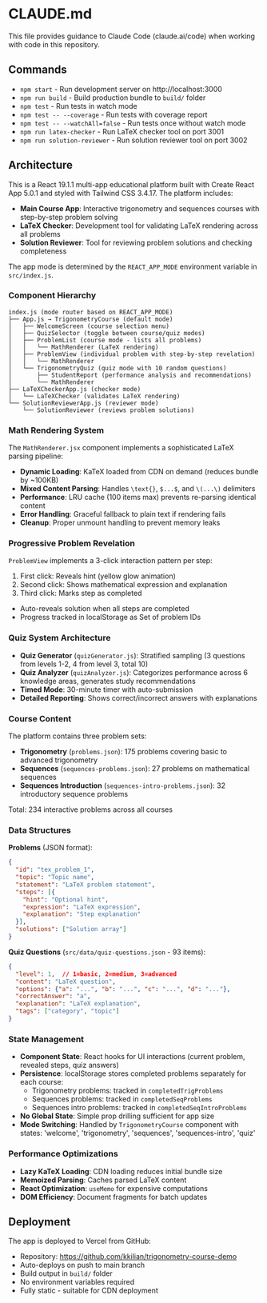 # CLAUDE.md

This file provides guidance to Claude Code (claude.ai/code) when working with code in this repository.

## Commands

- `npm start` - Run development server on http://localhost:3000
- `npm run build` - Build production bundle to `build/` folder
- `npm test` - Run tests in watch mode
- `npm test -- --coverage` - Run tests with coverage report
- `npm test -- --watchAll=false` - Run tests once without watch mode
- `npm run latex-checker` - Run LaTeX checker tool on port 3001
- `npm run solution-reviewer` - Run solution reviewer tool on port 3002

## Architecture

This is a React 19.1.1 multi-app educational platform built with Create React App 5.0.1 and styled with Tailwind CSS 3.4.17. The platform includes:
- **Main Course App**: Interactive trigonometry and sequences courses with step-by-step problem solving
- **LaTeX Checker**: Development tool for validating LaTeX rendering across all problems
- **Solution Reviewer**: Tool for reviewing problem solutions and checking completeness

The app mode is determined by the `REACT_APP_MODE` environment variable in `src/index.js`.

### Component Hierarchy

```
index.js (mode router based on REACT_APP_MODE)
├── App.js → TrigonometryCourse (default mode)
│   ├── WelcomeScreen (course selection menu)
│   ├── QuizSelector (toggle between course/quiz modes)
│   ├── ProblemList (course mode - lists all problems)
│   │   └── MathRenderer (LaTeX rendering)
│   ├── ProblemView (individual problem with step-by-step revelation)
│   │   └── MathRenderer
│   └── TrigonometryQuiz (quiz mode with 10 random questions)
│       ├── StudentReport (performance analysis and recommendations)
│       └── MathRenderer
├── LaTeXCheckerApp.js (checker mode)
│   └── LaTeXChecker (validates LaTeX rendering)
└── SolutionReviewerApp.js (reviewer mode)
    └── SolutionReviewer (reviews problem solutions)
```

### Math Rendering System

The `MathRenderer.jsx` component implements a sophisticated LaTeX parsing pipeline:
- **Dynamic Loading**: KaTeX loaded from CDN on demand (reduces bundle by ~100KB)
- **Mixed Content Parsing**: Handles `\text{}`, `$...$`, and `\(...\)` delimiters
- **Performance**: LRU cache (100 items max) prevents re-parsing identical content
- **Error Handling**: Graceful fallback to plain text if rendering fails
- **Cleanup**: Proper unmount handling to prevent memory leaks

### Progressive Problem Revelation

`ProblemView` implements a 3-click interaction pattern per step:
1. First click: Reveals hint (yellow glow animation)
2. Second click: Shows mathematical expression and explanation
3. Third click: Marks step as completed
- Auto-reveals solution when all steps are completed
- Progress tracked in localStorage as Set of problem IDs

### Quiz System Architecture

- **Quiz Generator** (`quizGenerator.js`): Stratified sampling (3 questions from levels 1-2, 4 from level 3, total 10)
- **Quiz Analyzer** (`quizAnalyzer.js`): Categorizes performance across 6 knowledge areas, generates study recommendations
- **Timed Mode**: 30-minute timer with auto-submission
- **Detailed Reporting**: Shows correct/incorrect answers with explanations

### Course Content

The platform contains three problem sets:
- **Trigonometry** (`problems.json`): 175 problems covering basic to advanced trigonometry
- **Sequences** (`sequences-problems.json`): 27 problems on mathematical sequences
- **Sequences Introduction** (`sequences-intro-problems.json`): 32 introductory sequence problems

Total: 234 interactive problems across all courses

### Data Structures

**Problems** (JSON format):
```json
{
  "id": "tex_problem_1",
  "topic": "Topic name",
  "statement": "LaTeX problem statement",
  "steps": [{
    "hint": "Optional hint",
    "expression": "LaTeX expression",
    "explanation": "Step explanation"
  }],
  "solutions": ["Solution array"]
}
```

**Quiz Questions** (`src/data/quiz-questions.json` - 93 items):
```json
{
  "level": 1,  // 1=basic, 2=medium, 3=advanced
  "content": "LaTeX question",
  "options": {"a": "...", "b": "...", "c": "...", "d": "..."},
  "correctAnswer": "a",
  "explanation": "LaTeX explanation",
  "tags": ["category", "topic"]
}
```

### State Management

- **Component State**: React hooks for UI interactions (current problem, revealed steps, quiz answers)
- **Persistence**: localStorage stores completed problems separately for each course:
  - Trigonometry problems: tracked in `completedTrigProblems`
  - Sequences problems: tracked in `completedSeqProblems`
  - Sequences intro problems: tracked in `completedSeqIntroProblems`
- **No Global State**: Simple prop drilling sufficient for app size
- **Mode Switching**: Handled by `TrigonometryCourse` component with states: 'welcome', 'trigonometry', 'sequences', 'sequences-intro', 'quiz'

### Performance Optimizations

- **Lazy KaTeX Loading**: CDN loading reduces initial bundle size
- **Memoized Parsing**: Caches parsed LaTeX content
- **React Optimization**: `useMemo` for expensive computations
- **DOM Efficiency**: Document fragments for batch updates

## Deployment

The app is deployed to Vercel from GitHub:
- Repository: https://github.com/kkilian/trigonometry-course-demo
- Auto-deploys on push to main branch
- Build output in `build/` folder
- No environment variables required
- Fully static - suitable for CDN deployment
